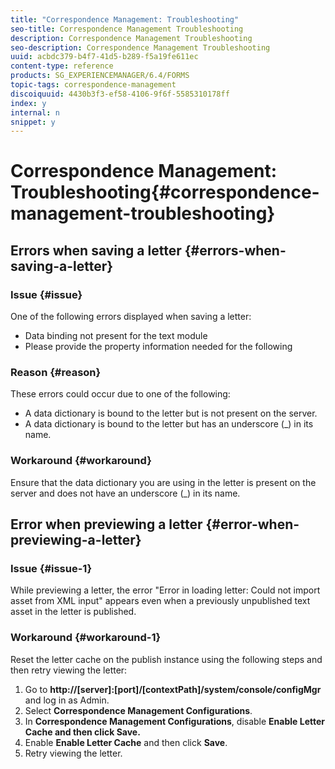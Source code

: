 ```yaml
---
title: "Correspondence Management: Troubleshooting"
seo-title: Correspondence Management Troubleshooting
description: Correspondence Management Troubleshooting
seo-description: Correspondence Management Troubleshooting
uuid: acbdc379-b4f7-41d5-b289-f5a19fe611ec
content-type: reference
products: SG_EXPERIENCEMANAGER/6.4/FORMS
topic-tags: correspondence-management
discoiquuid: 4430b3f3-ef58-4106-9f6f-5585310178ff
index: y
internal: n
snippet: y
---
```


# Correspondence Management: Troubleshooting{#correspondence-management-troubleshooting}

## Errors when saving a letter {#errors-when-saving-a-letter}

### Issue {#issue}

One of the following errors displayed when saving a letter:

* Data binding not present for the text module
* Please provide the property information needed for the following

### Reason {#reason}

These errors could occur due to one of the following:

* A data dictionary is bound to the letter but is not present on the server. 
* A data dictionary is bound to the letter but has an underscore (_) in its name.

### Workaround {#workaround}

Ensure that the data dictionary you are using in the letter is present on the server and does not have an underscore (_) in its name.

## Error when previewing a letter {#error-when-previewing-a-letter}

### Issue {#issue-1}

While previewing a letter, the error "Error in loading letter: Could not import asset from XML input" appears even when a previously unpublished text asset in the letter is published.

### Workaround {#workaround-1}

Reset the letter cache on the publish instance using the following steps and then retry viewing the letter:

1. Go to **http://[server]:[port]/[contextPath]/system/console/configMgr** and log in as Admin.
1. Select **Correspondence Management Configurations**.
1. In **Correspondence Management Configurations**, disable **Enable Letter Cache **and then click** Save.**
1. Enable **Enable Letter Cache** and then click **Save**.
1. Retry viewing the letter.

